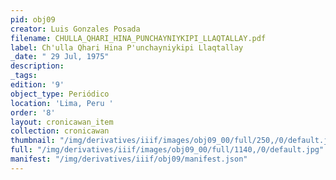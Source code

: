 ```yaml
---
pid: obj09
creator: Luis Gonzales Posada
filename: CHULLA_QHARI_HINA_PUNCHAYNIYKIPI_LLAQTALLAY.pdf
label: Ch'ulla Qhari Hina P'unchayniykipi Llaqtallay
_date: " 29 Jul, 1975"
description:
_tags:
edition: '9'
object_type: Periódico
location: 'Lima, Peru '
order: '8'
layout: cronicawan_item
collection: cronicawan
thumbnail: "/img/derivatives/iiif/images/obj09_00/full/250,/0/default.jpg"
full: "/img/derivatives/iiif/images/obj09_00/full/1140,/0/default.jpg"
manifest: "/img/derivatives/iiif/obj09/manifest.json"
---
```

